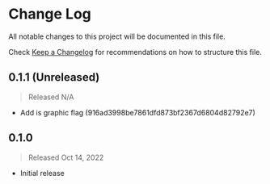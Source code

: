 # Change Log

All notable changes to this project will be documented in this file.

Check [Keep a Changelog](http://keepachangelog.com/) for recommendations on how to structure this file.


## 0.1.1 (Unreleased)
> Released N/A

* Add is graphic flag (916ad3998be7861dfd873bf2367d6804d82792e7)

## 0.1.0
> Released Oct 14, 2022

* Initial release
